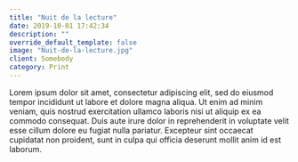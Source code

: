 ```yaml
---
title: "Nuit de la lecture"
date: 2019-10-01 17:42:34
description: ""
override_default_template: false
image: "Nuit-de-la-lecture.jpg"
client: Somebody
category: Print
---
```


Lorem ipsum dolor sit amet, consectetur adipiscing elit, sed do eiusmod tempor incididunt ut labore et dolore magna aliqua. Ut enim ad minim veniam, quis nostrud exercitation ullamco laboris nisi ut aliquip ex ea commodo consequat. Duis aute irure dolor in reprehenderit in voluptate velit esse cillum dolore eu fugiat nulla pariatur. Excepteur sint occaecat cupidatat non proident, sunt in culpa qui officia deserunt mollit anim id est laborum.